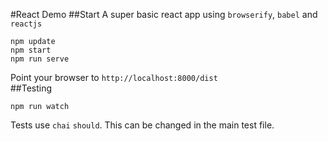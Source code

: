 #React Demo
##Start
A super basic react app using `browserify`, `babel` and `reactjs`  
```
npm update
npm start
npm run serve
```
Point your browser to `http://localhost:8000/dist`  
##Testing
```
npm run watch
```
Tests use `chai` `should`. This can be changed in the main test file.

